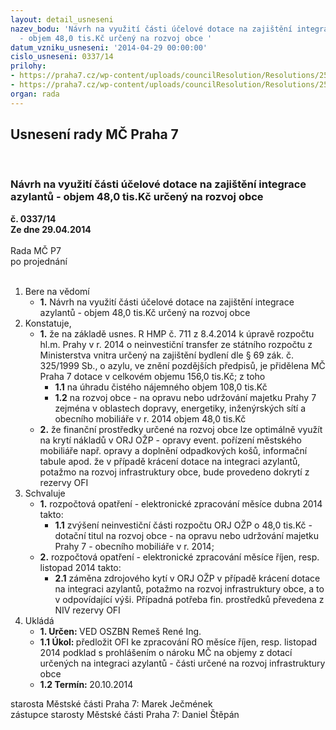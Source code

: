 ```yaml
---
layout: detail_usneseni
nazev_bodu: 'Návrh na využití části účelové dotace na zajištění integrace azylantů
  - objem 48,0 tis.Kč určený na rozvoj obce '
datum_vzniku_usneseni: '2014-04-29 00:00:00'
cislo_usneseni: 0337/14
prilohy:
- https://praha7.cz/wp-content/uploads/councilResolution/Resolutions/25044/21-14-p1_pripis0001.pdf
- https://praha7.cz/wp-content/uploads/councilResolution/Resolutions/25044/21-14-p20001.pdf
organ: rada
---
```

<div id="ucUsn_pList" class="usn">
	<span><h2>Usnesení rady MČ Praha 7 </h2>
<br></span><div class="standBody">
<span><h3>Návrh na využití části účelové dotace na zajištění integrace azylantů - objem 48,0 tis.Kč určený na rozvoj obce </h3></span><div class="center">
		<strong>č. 0337/14</strong><br>
	</div>
<div class="center">
		<strong>Ze dne 29.04.2014</strong><br><br>
	</div>Rada MČ P7<br> po projednání<br><br><ol>
<li>Bere na vědomí<ul><li>
<strong>1.</strong> Návrh na využití části účelové dotace na zajištění integrace azylantů - objem 48,0 tis.Kč určený na rozvoj obce </li></ul>
</li>
<li>Konstatuje,<ul>
<li>
<strong>1.</strong> že na základě usnes. R HMP č. 711 z 8.4.2014 k úpravě rozpočtu hl.m. Prahy v r. 2014 o neinvestiční transfer ze státního rozpočtu z Ministerstva vnitra určený na zajištění bydlení dle § 69 zák. č. 325/1999 Sb., o azylu, ve znění pozdějších předpisů, je přidělena MČ Praha 7 dotace v celkovém objemu 156,0 tis.Kč; z toho <ul>
<li>
<strong>1.1</strong> na úhradu čistého nájemného objem 108,0 tis.Kč</li>
<li>
<strong>1.2</strong> na rozvoj obce - na opravu nebo udržování majetku Prahy 7 zejména v oblastech dopravy, energetiky, inženýrských sítí a obecního mobiliáře v r. 2014 objem 48,0 tis.Kč </li>
</ul>
</li>
<li>
<strong>2.</strong> že finanční prostředky určené na rozvoj obce lze optimálně využít  na krytí nákladů v ORJ OŽP  - opravy event. pořízení městského mobiliáře např. opravy a doplnění odpadkových košů, informační tabule apod.  že v případě krácení dotace na integraci azylantů, potažmo na rozvoj infrastruktury obce, bude provedeno dokrytí z rezervy OFI </li>
</ul>
</li>
<li>Schvaluje<ul>
<li>
<strong>1.</strong> rozpočtová opatření - elektronické zpracování měsíce dubna 2014 takto:<ul><li>
<strong>1.1</strong> zvýšení neinvestiční části rozpočtu  ORJ OŽP o 48,0 tis.Kč - dotační titul na rozvoj obce - na opravu nebo udržování majetku Prahy 7 - obecního mobiliáře v r. 2014; </li></ul>
</li>
<li>
<strong>2.</strong> rozpočtová opatření - elektronické zpracování měsíce říjen, resp. listopad 2014 takto:<ul><li>
<strong>2.1</strong> záměna zdrojového kytí v ORJ OŽP v případě krácení dotace na integraci azylantů, potažmo na rozvoj infrastruktury obce, a to  v odpovídající výši. Případná potřeba fin. prostředků  převedena  z NIV rezervy OFI </li></ul>
</li>
</ul>
</li>
<li>Ukládá<ul>
<li>
<strong>1. Určen: </strong>VED OSZBN Remeš René Ing.</li>
<li>
<strong>1.1 Úkol: </strong>předložit OFI ke zpracování RO měsíce říjen, resp. listopad 2014 podklad s prohlášením o nároku MČ na objemy z dotací určených na integraci azylantů - části určené na rozvoj infrastruktury obce</li>
<li>
<strong>1.2 Termín: </strong>20.10.2014</li>
</ul>
</li>
</ol>starosta Městské části Praha 7: Marek Ječmének<br>zástupce starosty Městské části Praha 7: Daniel Štěpán 
</div>
</div>